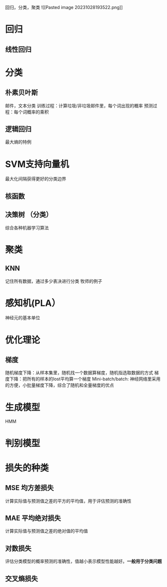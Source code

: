 回归，分类，聚类
![[Pasted image 20231028193522.png]]

# 回归
## 线性回归


# 分类
## 朴素贝叶斯
邮件，文本分类
训练过程：计算垃圾/非垃圾邮件里，每个词出现的概率
预测过程：每个词概率的乘积

## 逻辑回归 

最大熵的特例

# SVM支持向量机 
最大化间隔获得更好的分类边界

## 核函数


## 决策树 （分类）
综合各种机器学习算法





# 聚类

## KNN 
记住所有数据，通过多少表决进行分类
牧师的例子



# 感知机(PLA）

神经元的基本单位

# 优化理论

## 梯度
随机梯度下降：从样本集里，随机找一个数据算梯度，随机指选取数据的方式
梯度下降：把所有的样本的lost平均算一个梯度
Mini-batch/batch: 神经网络里采用的方便，小批量梯度下降，综合了随机和全量梯度的优点


# 生成模型
HMM

# 判别模型


# 损失的种类
## MSE 均方差损失
计算实际值与预测值之差的平方的平均值，用于评估预测的准确性
## MAE 平均绝对损失
计算实际值与预测值之差的绝对值的平均值

## 对数损失
评估分类模型的概率预测的准确性，值越小表示模型性能越好。**一般用于分类问题**

## 交叉熵损失
